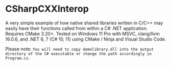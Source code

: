 # CSharpCXXInterop

A very simple example of how native shared libraries written in C/C++ may easily have their functions called from within a C# .NET application.
Requires CMake 3.20+. Tested on Windows 11 Pro with MSVC, clang/llvm 16.0.6, and .NET 6, 7 (C# 10, 11) using CMake / Ninja and Visual Studio Code.

Please note: 
`You will need to copy demolibrary.dll into the output directory of the C# executable or change the path accordingly in Program.cs.`
